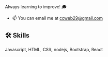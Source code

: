 Always learning to improve!
🎓

- 📫 You can email me at ccweb29@gmail.com 



## 🛠 Skills
Javascript, HTML, CSS, nodejs, Bootstrap, React

<!---
cwe1229a/cwe1229a is a ✨ special ✨ repository because its `README.md` (this file) appears on your GitHub profile.
You can click the Preview link to take a look at your changes.
--->
